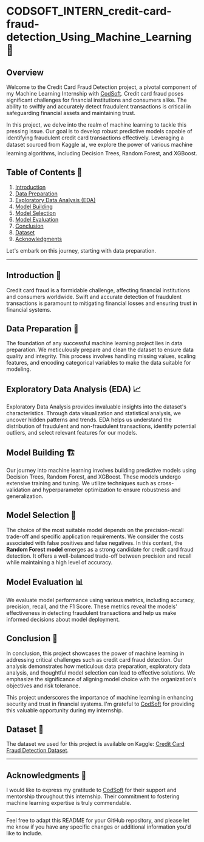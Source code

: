 # CODSOFT_INTERN_credit-card-fraud-detection_Using_Machine_Learning 🚀

## Overview

Welcome to the Credit Card Fraud Detection project, a pivotal component of my Machine Learning Internship with [CodSoft](https://www.linkedin.com/company/codsoft/). Credit card fraud poses significant challenges for financial institutions and consumers alike. The ability to swiftly and accurately detect fraudulent transactions is critical in safeguarding financial assets and maintaining trust.

In this project, we delve into the realm of machine learning to tackle this pressing issue. Our goal is to develop robust predictive models capable of identifying fraudulent credit card transactions effectively. Leveraging a dataset sourced from Kaggle 📊, we explore the power of various machine learning algorithms, including Decision Trees, Random Forest, and XGBoost.

## Table of Contents 📑

1. [Introduction](#introduction)
2. [Data Preparation](#data-preparation)
3. [Exploratory Data Analysis (EDA)](#exploratory-data-analysis-eda)
4. [Model Building](#model-building)
5. [Model Selection](#model-selection)
6. [Model Evaluation](#model-evaluation)
7. [Conclusion](#conclusion)
8. [Dataset](#dataset)
9. [Acknowledgments](#acknowledgments)

Let's embark on this journey, starting with data preparation.

---

## Introduction 📝

Credit card fraud is a formidable challenge, affecting financial institutions and consumers worldwide. Swift and accurate detection of fraudulent transactions is paramount to mitigating financial losses and ensuring trust in financial systems.

## Data Preparation 🧹

The foundation of any successful machine learning project lies in data preparation. We meticulously prepare and clean the dataset to ensure data quality and integrity. This process involves handling missing values, scaling features, and encoding categorical variables to make the data suitable for modeling.

## Exploratory Data Analysis (EDA) 📈

Exploratory Data Analysis provides invaluable insights into the dataset's characteristics. Through data visualization and statistical analysis, we uncover hidden patterns and trends. EDA helps us understand the distribution of fraudulent and non-fraudulent transactions, identify potential outliers, and select relevant features for our models.

## Model Building 🏗️

Our journey into machine learning involves building predictive models using Decision Trees, Random Forest, and XGBoost. These models undergo extensive training and tuning. We utilize techniques such as cross-validation and hyperparameter optimization to ensure robustness and generalization.

## Model Selection 🧩

The choice of the most suitable model depends on the precision-recall trade-off and specific application requirements. We consider the costs associated with false positives and false negatives. In this context, the **Random Forest model** emerges as a strong candidate for credit card fraud detection. It offers a well-balanced trade-off between precision and recall while maintaining a high level of accuracy.

## Model Evaluation 📊

We evaluate model performance using various metrics, including accuracy, precision, recall, and the F1 Score. These metrics reveal the models' effectiveness in detecting fraudulent transactions and help us make informed decisions about model deployment.

## Conclusion 🎯

In conclusion, this project showcases the power of machine learning in addressing critical challenges such as credit card fraud detection. Our analysis demonstrates how meticulous data preparation, exploratory data analysis, and thoughtful model selection can lead to effective solutions. We emphasize the significance of aligning model choice with the organization's objectives and risk tolerance.

This project underscores the importance of machine learning in enhancing security and trust in financial systems. I'm grateful to [CodSoft](https://www.linkedin.com/company/codsoft/) for providing this valuable opportunity during my internship.

## Dataset 📂

The dataset we used for this project is available on Kaggle: [Credit Card Fraud Detection Dataset](https://www.kaggle.com/datasets/kartik2112/fraud-detection).

---

## Acknowledgments 🙏

I would like to express my gratitude to [CodSoft](https://www.linkedin.com/company/codsoft/) for their support and mentorship throughout this internship. Their commitment to fostering machine learning expertise is truly commendable.

---

Feel free to adapt this README for your GitHub repository, and please let me know if you have any specific changes or additional information you'd like to include.
